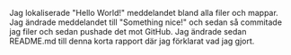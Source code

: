 Jag lokaliserade "Hello World!" meddelandet bland alla filer och mappar.
Jag ändrade meddelandet till "Something nice!" och sedan så commitade jag filer och sedan pushade
det mot GitHub. Jag ändrade sedan README.md till denna korta rapport där jag förklarat vad jag
gjort.